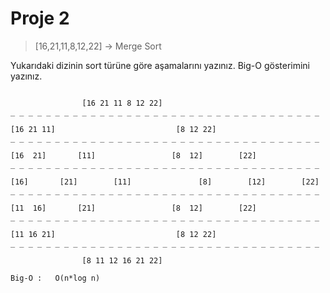 # Proje 2
>[16,21,11,8,12,22] -> Merge Sort

Yukarıdaki dizinin sort türüne göre aşamalarını yazınız.
Big-O gösterimini yazınız.

```

                [16 21 11 8 12 22]
_ _ _ _ _ _ _ _ _ _ _ _ _ _ _ _ _ _ _ _ _ _ _ _ _ _ _ _ _ _ _ _ _ _ _

[16 21 11]                           [8 12 22]
_ _ _ _ _ _ _ _ _ _ _ _ _ _ _ _ _ _ _ _ _ _ _ _ _ _ _ _ _ _ _ _ _ _ _
 
[16  21]       [11]                 [8  12]        [22]
_ _ _ _ _ _ _ _ _ _ _ _ _ _ _ _ _ _ _ _ _ _ _ _ _ _ _ _ _ _ _ _ _ _ _

[16]       [21]        [11]               [8]        [12]        [22]
_ _ _ _ _ _ _ _ _ _ _ _ _ _ _ _ _ _ _ _ _ _ _ _ _ _ _ _ _ _ _ _ _ _ _

[11  16]       [21]                 [8  12]        [22] 
_ _ _ _ _ _ _ _ _ _ _ _ _ _ _ _ _ _ _ _ _ _ _ _ _ _ _ _ _ _ _ _ _ _ _

[11 16 21]                           [8 12 22]
_ _ _ _ _ _ _ _ _ _ _ _ _ _ _ _ _ _ _ _ _ _ _ _ _ _ _ _ _ _ _ _ _ _ _

                [8 11 12 16 21 22]

```   

```
Big-O :   O(n*log n)  
```


